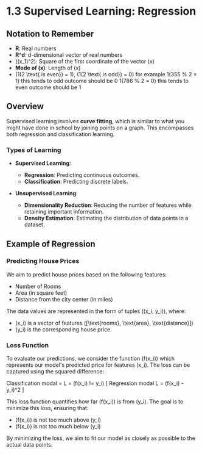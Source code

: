 # 1.3 Supervised Learning: Regression

## Notation to Remember
- **R**: Real numbers
- **R^d**: d-dimensional vector of real numbers
- \((x_1)^2\): Square of the first coordinate of the vector \(x\)
- **Mode of \(x\)**: Length of \(x\)
- \(1(2 \text{ is even}) = 1\), \(1(2 \text{ is odd}) = 0\)
for example 1(355 % 2 = 1) this tends to odd outcome should be 0
            1(786 % 2 = 0) this tends to even outcome should be 1


## Overview
Supervised learning involves **curve fitting**, which is similar to what you might have done in school by joining points on a graph. This encompasses both regression and classification learning.

### Types of Learning
- **Supervised Learning**:
  - **Regression**: Predicting continuous outcomes.
  - **Classification**: Predicting discrete labels.

- **Unsupervised Learning**:
  - **Dimensionality Reduction**: Reducing the number of features while retaining important information.
  - **Density Estimation**: Estimating the distribution of data points in a dataset.

## Example of Regression
### Predicting House Prices
We aim to predict house prices based on the following features:
- Number of Rooms
- Area (in square feet)
- Distance from the city center (in miles)

The data values are represented in the form of tuples \((x_i, y_i)\), where:
- \(x_i\) is a vector of features \([\text{rooms}, \text{area}, \text{distance}]\)
- \(y_i\) is the corresponding house price.

### Loss Function
To evaluate our predictions, we consider the function \(f(x_i)\) which represents our model's predicted price for features \(x_i\). The loss can be captured using the squared difference:

Classification modal = L = (f(x_i) != y_i)
\[
Regression modal L = (f(x_i) - y_i)^2
\]

This loss function quantifies how far \(f(x_i)\) is from \(y_i\). The goal is to minimize this loss, ensuring that:
- \(f(x_i)\) is not too much above \(y_i\)
- \(f(x_i)\) is not too much below \(y_i\)

By minimizing the loss, we aim to fit our model as closely as possible to the actual data points.
